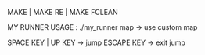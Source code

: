 MAKE | MAKE RE | MAKE FCLEAN

MY RUNNER
USAGE :
    ./my_runner map -> use custom map

SPACE KEY | UP KEY -> jump
ESCAPE KEY -> exit jump